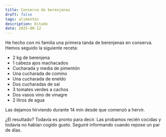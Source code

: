 ```yaml
---
title: Conserva de berenjenas
draft: false
tags: alimentos
description: Estado
date: 2025-00-12
---
```

He hecho con mi familia una primera tanda de berenjenas en conserva. Hemos seguido la siguiente receta:

 - 2 kg de berenjena
 - 1 cabeza ajos machacados
 - Cucharada y media de pimentón
 - Una cucharada de comino
 - Una cucharada de eneldo
 - Dos cucharadas de sal
 - 3 tomates verdes a cachos
 - Dos vasos vino de vinagre
 - 2 litros de agua

Las dejamos hirviendo durante 14 min desde que comenzó a hervir. 

¿El resultado? Todavía es pronto para decir. Las probamos recién cocidas y todavía no habían cogido gusto. Seguiré informando cuando repose un par de días.